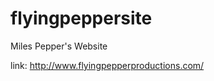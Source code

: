 flyingpeppersite
================

Miles Pepper's Website

link: http://www.flyingpepperproductions.com/
